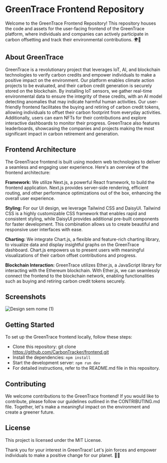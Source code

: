 # GreenTrace Frontend Repository

Welcome to the GreenTrace Frontend Repository! This repository houses the code and assets for the user-facing frontend of the GreenTrace platform, where individuals and companies can actively participate in carbon offsetting and track their environmental contributions. 🌍💚

## About GreenTrace

GreenTrace is a revolutionary project that leverages IoT, AI, and blockchain technologies to verify carbon credits and empower individuals to make a positive impact on the environment. Our platform enables climate action projects to be evaluated, and their carbon credit generation is securely stored on the blockchain. By installing IoT sensors, we gather real-time environmental data to ensure the integrity of these credits, with an AI model detecting anomalies that may indicate harmful human activities. Our user-friendly frontend facilitates the buying and retiring of carbon credit tokens, allowing individuals to offset their carbon footprint from everyday activities. Additionally, users can earn NFTs for their contributions and explore interactive dashboards to monitor their progress. GreenTrace also features leaderboards, showcasing the companies and projects making the most significant impact in carbon retirement and generation.

## Frontend Architecture

The GreenTrace frontend is built using modern web technologies to deliver a seamless and engaging user experience. Here's an overview of the frontend architecture:

**Framework:** We utilize Next.js, a powerful React framework, to build the frontend application. Next.js provides server-side rendering, efficient routing, and other performance optimizations out of the box, enhancing the overall user experience.

**Styling:** For our UI design, we leverage Tailwind CSS and DaisyUI. Tailwind CSS is a highly customizable CSS framework that enables rapid and consistent styling, while DaisyUI provides additional pre-built components for faster development. This combination allows us to create beautiful and responsive user interfaces with ease.

**Charting:** We integrate Chart.js, a flexible and feature-rich charting library, to visualize data and display insightful graphs on the GreenTrace dashboard. Chart.js empowers us to present users with meaningful visualizations of their carbon offset contributions and progress.

**Blockchain Interaction:** GreenTrace utilizes Ether.js, a JavaScript library for interacting with the Ethereum blockchain. With Ether.js, we can seamlessly connect the frontend to the blockchain network, enabling functionalities such as buying and retiring carbon credit tokens securely.

## Screenshots
![Design sem nome (1)](https://github.com/CarbonTracker/frontend/assets/99221221/104e2451-9b1b-4d44-94e8-f24809e233b3)



## Getting Started

To set up the GreenTrace frontend locally, follow these steps:

- Clone this repository: git clone https://github.com/CarbonTracker/frontend.git
- Install the dependencies: `npm install`
- Start the development server: `npm run dev`
- For detailed instructions, refer to the README.md file in this repository.

## Contributing

We welcome contributions to the GreenTrace frontend! If you would like to contribute, please follow our guidelines outlined in the CONTRIBUTING.md file. Together, let's make a meaningful impact on the environment and create a greener future.

## License

This project is licensed under the MIT License.

Thank you for your interest in GreenTrace! Let's join forces and empower individuals to make a positive change for our planet. 🌱✨
